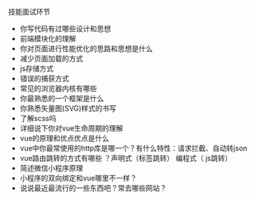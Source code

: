 技能面试环节

- 你写代码有过哪些设计和思想
- 前端模块化的理解
- 你对页面进行性能优化的思路和思想是什么
- 减少页面加载的方式
- js存储方式
- 错误的捕获方式
- 常见的浏览器内核有哪些
- 你最熟悉的一个框架是什么
- 你熟悉矢量图(SVG)样式的书写
- 了解scss吗
- 详细说下你对vue生命周期的理解
- vue的原理和优点优点是什么
- vue中你最常使用的http库是哪一个？有什么特性：请求拦截、自动转json
- vue路由跳转的方式有哪些 ？声明式（标签跳转） 编程式（ js跳转）
- 简述微信小程序原理
- 小程序的双向绑定和vue哪里不一样？
- 说说最近最流行的一些东西吧？常去哪些网站？

